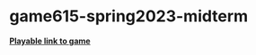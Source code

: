 # game615-spring2023-midterm
[**Playable link to game**](https://yeethua.github.io/game615-spring2023-midterm/midterm/play/)
